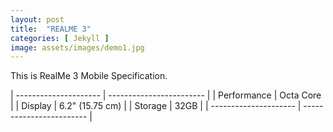 ```yaml
---
layout: post
title:  "REALME 3"
categories: [ Jekyll ]
image: assets/images/demo1.jpg
---
```


This is RealMe 3 Mobile Specification. 



| --------------------- | ------------------------ |
|      Performance      |       Octa Core          |
|      Display          |     6.2" (15.75 cm)      |
|      Storage          |           32GB           | 
| --------------------- | ------------------------ |
